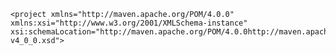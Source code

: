 >
    <project xmlns="http://maven.apache.org/POM/4.0.0" xmlns:xsi="http://www.w3.org/2001/XMLSchema-instance"
    xsi:schemaLocation="http://maven.apache.org/POM/4.0.0http://maven.apache.org/maven-v4_0_0.xsd">
> >	<!--父项目的坐标。如果项目中没有规定某个元素的值，那么父项目中的对应值即为项目的默认值。 坐标包括group ID，artifact ID和 
	version。 -->    
	<parent>
	    	<!--被继承的父项目的构件标识符 -->    
		<artifactId />
	    	<!--被继承的父项目的全球唯一标识符 -->    
		<groupId />
	    	<!--被继承的父项目的版本 -->    
		<version />
	    	<!-- 父项目的pom.xml文件的相对路径。相对路径允许你选择一个不同的路径。默认值是../pom.xml。Maven首先在构建当前项目的地方寻找父项 
		目的pom，其次在文件系统的这个位置（relativePath位置），然后在本地仓库，最后在远程仓库寻找父项目的pom。 -->    
		<relativePath />
> >	</parent>
	
	<!--声明项目描述符遵循哪一个POM模型版本。模型本身的版本很少改变，虽然如此，但它仍然是必不可少的，这是为了当Maven引入了新的特性或者其他模型变更的时候，确保稳定性。 -->    
	<modelVersion>4.0.0</modelVersion>
	<!--项目的全球唯一标识符，通常使用全限定的包名区分该项目和其他项目。并且构建时生成的路径也是由此生成， 如com.mycompany.app生成的相对路径为：/com/mycompany/app -->    
	<groupId>asia.banseon</groupId>
	<!-- 构件的标识符，它和group ID一起唯一标识一个构件。换句话说，你不能有两个不同的项目拥有同样的artifact ID和groupID；在某个 
		特定的group ID下，artifact ID也必须是唯一的。构件是项目产生的或使用的一个东西，Maven为项目产生的构件包括：JARs，源 码，二进制发布和WARs等。 -->    
	<artifactId>banseon-maven2</artifactId>
	<!--项目产生的构件类型，例如jar、war、ear、pom。插件可以创建他们自己的构件类型，所以前面列的不是全部构件类型 -->    
	<packaging>jar</packaging>
	<!--项目当前版本，格式为:主版本.次版本.增量版本-限定版本号 -->    
	<version>1.0-SNAPSHOT</version>
	<!--项目的名称, Maven产生的文档用 -->    
	<name>banseon-maven</name>
	<!--项目主页的URL, Maven产生的文档用 -->    
	<url>http://www.baidu.com/banseon</url>
	<!-- 项目的详细描述, Maven 产生的文档用。 当这个元素能够用HTML格式描述时（例如，CDATA中的文本会被解析器忽略，就可以包含HTML标 
		签）， 不鼓励使用纯文本描述。如果你需要修改产生的web站点的索引页面，你应该修改你自己的索引页文件，而不是调整这里的文档。 -->    
	<description>A maven project to study maven.</description>
	
	<!--描述了这个项目构建环境中的前提条件。 -->    
	<prerequisites>
	    <!--构建该项目或使用该插件所需要的Maven的最低版本 -->    
		<maven />
	</prerequisites>
	
	
	<!--项目的问题管理系统(Bugzilla, Jira, Scarab,或任何你喜欢的问题管理系统)的名称和URL，本例为 jira -->    
	<issueManagement>
	    <!--问题管理系统（例如jira）的名字， -->    
		<system>jira</system>
	    <!--该项目使用的问题管理系统的URL -->    
		<url>http://jira.baidu.com/banseon</url>
	</issueManagement>
	
	
	<!--项目持续集成信息 -->    
	<ciManagement>
	    <!--持续集成系统的名字，例如continuum -->    
		<system />
	    <!--该项目使用的持续集成系统的URL（如果持续集成系统有web接口的话）。 -->    
		<url />
	    <!--构建完成时，需要通知的开发者/用户的配置项。包括被通知者信息和通知条件（错误，失败，成功，警告） -->    
		<notifiers>
		    <!--配置一种方式，当构建中断时，以该方式通知用户/开发者 -->    
			<notifier>
			    <!--传送通知的途径 -->    
				<type />
			    <!--发生错误时是否通知 -->    
				<sendOnError />
			    <!--构建失败时是否通知 -->    
				<sendOnFailure />
			    <!--构建成功时是否通知 -->    
				<sendOnSuccess />
			    <!--发生警告时是否通知 -->    
				<sendOnWarning />
			    <!--不赞成使用。通知发送到哪里 -->    
				<address />
			    <!--扩展配置项 -->    
				<configuration />
			</notifier>
		</notifiers>
	</ciManagement>
	<!--项目创建年份，4位数字。当产生版权信息时需要使用这个值。 -->    
	<inceptionYear />
	<!--项目相关邮件列表信息 -->    
	<mailingLists>
	    <!--该元素描述了项目相关的所有邮件列表。自动产生的网站引用这些信息。 -->    
		<mailingList>
		    <!--邮件的名称 -->    
			<name>Demo</name>
		    <!--发送邮件的地址或链接，如果是邮件地址，创建文档时，mailto: 链接会被自动创建 -->    
			<post>banseon@126.com</post>
		    <!--订阅邮件的地址或链接，如果是邮件地址，创建文档时，mailto: 链接会被自动创建 -->    
			<subscribe>banseon@126.com</subscribe>
		    <!--取消订阅邮件的地址或链接，如果是邮件地址，创建文档时，mailto: 链接会被自动创建 -->    
			<unsubscribe>banseon@126.com</unsubscribe>
		    <!--你可以浏览邮件信息的URL -->    
			<archive>http:/hi.baidu.com/banseon/demo/dev/</archive>
		</mailingList>
	</mailingLists>
	<!--项目开发者列表 -->    
	<developers>
	    <!--某个项目开发者的信息 -->    
		<developer>
		    <!--SCM里项目开发者的唯一标识符 -->    
			<id>HELLO WORLD</id>
		    <!--项目开发者的全名 -->    
			<name>banseon</name>
		    <!--项目开发者的email -->    
			<email>banseon@126.com</email>
		    <!--项目开发者的主页的URL -->    
			<url />
		    <!--项目开发者在项目中扮演的角色，角色元素描述了各种角色 -->    
			<roles>
				<role>Project Manager</role>
				<role>Architect</role>
			</roles>
		    <!--项目开发者所属组织 -->    
			<organization>demo</organization>
		    <!--项目开发者所属组织的URL -->    
			<organizationUrl>http://hi.baidu.com/banseon</organizationUrl>
		    <!--项目开发者属性，如即时消息如何处理等 -->    
			<properties>
				<dept>No</dept>
			</properties>
		    <!--项目开发者所在时区， -11到12范围内的整数。 -->    
			<timezone>-5</timezone>
		</developer>
	</developers>
	<!--项目的其他贡献者列表 -->    
	<contributors>
	    <!--项目的其他贡献者。参见developers/developer元素 -->    
		<contributor>
			<name />
			<email />
			<url />
			<organization />
			<organizationUrl />
			<roles />
			<timezone />
			<properties />
		</contributor>
	</contributors>
	<!--该元素描述了项目所有License列表。 应该只列出该项目的license列表，不要列出依赖项目的 license列表。如果列出多个license，用户可以选择它们中的一个而不是接受所有license。 -->    
	<licenses>
	    <!--描述了项目的license，用于生成项目的web站点的license页面，其他一些报表和validation也会用到该元素。 -->    
		<license>
		    <!--license用于法律上的名称 -->    
			<name>Apache 2</name>
		    <!--官方的license正文页面的URL -->    
			<url>http://www.baidu.com/banseon/LICENSE-2.0.txt</url>
		    <!--项目分发的主要方式： repo，可以从Maven库下载 manual， 用户必须手动下载和安装依赖 -->    
			<distribution>repo</distribution>
		    <!--关于license的补充信息 -->    
			<comments>A business-friendly OSS license</comments>
		</license>
	</licenses>
	<!--SCM(Source Control Management)标签允许你配置你的代码库，供Maven web站点和其它插件使用。 -->    
	<scm>
	    <!--SCM的URL,该URL描述了版本库和如何连接到版本库。欲知详情，请看SCMs提供的URL格式和列表。该连接只读。 -->    
		<connection>
			scm:svn:http://svn.baidu.com/banseon/maven/banseon/banseon-maven2-trunk(dao-trunk)
		</connection>
	    <!--给开发者使用的，类似connection元素。即该连接不仅仅只读 -->    
		<developerConnection>
			scm:svn:http://svn.baidu.com/banseon/maven/banseon/dao-trunk
		</developerConnection>
	    <!--当前代码的标签，在开发阶段默认为HEAD -->    
		<tag />
	    <!--指向项目的可浏览SCM库（例如ViewVC或者Fisheye）的URL。 -->    
		<url>http://svn.baidu.com/banseon</url>
	</scm>
	<!--描述项目所属组织的各种属性。Maven产生的文档用 -->    
	<organization>
	    <!--组织的全名 -->    
		<name>demo</name>
	    <!--组织主页的URL -->    
		<url>http://www.baidu.com/banseon</url>
	</organization>
	<!--构建项目需要的信息 -->    
	<build>
	    <!--该元素设置了项目源码目录，当构建项目的时候，构建系统会编译目录里的源码。该路径是相对于pom.xml的相对路径。 -->    
		<sourceDirectory />
	    <!--该元素设置了项目脚本源码目录，该目录和源码目录不同：绝大多数情况下，该目录下的内容 会被拷贝到输出目录(因为脚本是被解释的，而不是被编译的)。 -->    
		<scriptSourceDirectory />
	    <!--该元素设置了项目单元测试使用的源码目录，当测试项目的时候，构建系统会编译目录里的源码。该路径是相对于pom.xml的相对路径。 -->    
		<testSourceDirectory />
	    <!--被编译过的应用程序class文件存放的目录。 -->    
		<outputDirectory />
	    <!--被编译过的测试class文件存放的目录。 -->    
		<testOutputDirectory />
	    <!--使用来自该项目的一系列构建扩展 -->    
		<extensions>
		    <!--描述使用到的构建扩展。 -->    
			<extension>
			    <!--构建扩展的groupId -->    
				<groupId />
			    <!--构建扩展的artifactId -->    
				<artifactId />
			    <!--构建扩展的版本 -->    
				<version />
			</extension>
		</extensions>
	    <!--当项目没有规定目标（Maven2 叫做阶段）时的默认值 -->    
		<defaultGoal />
	    <!--这个元素描述了项目相关的所有资源路径列表，例如和项目相关的属性文件，这些资源被包含在最终的打包文件里。 -->    
		<resources>
		    <!--这个元素描述了项目相关或测试相关的所有资源路径 -->    
			<resource>
			    <!-- 描述了资源的目标路径。该路径相对target/classes目录（例如${project.build.outputDirectory}）。举个例 
					子，如果你想资源在特定的包里(org.apache.maven.messages)，你就必须该元素设置为org/apache/maven /messages。然而，如果你只是想把资源放到源码目录结构里，就不需要该配置。 -->    
				<targetPath />
			    <!--是否使用参数值代替参数名。参数值取自properties元素或者文件里配置的属性，文件在filters元素里列出。 -->    
				<filtering />
			    <!--描述存放资源的目录，该路径相对POM路径 -->    
				<directory />
			    <!--包含的模式列表，例如**/*.xml. -->    
				<includes />
			    <!--排除的模式列表，例如**/*.xml -->    
				<excludes />
			</resource>
		</resources>
	    <!--这个元素描述了单元测试相关的所有资源路径，例如和单元测试相关的属性文件。 -->    
		<testResources>
		    <!--这个元素描述了测试相关的所有资源路径，参见build/resources/resource元素的说明 -->    
			<testResource>
				<targetPath />
				<filtering />
				<directory />
				<includes />
				<excludes />
			</testResource>
		</testResources>
	    <!--构建产生的所有文件存放的目录 -->    
		<directory />
	    <!--产生的构件的文件名，默认值是${artifactId}-${version}。 -->    
		<finalName />
	    <!--当filtering开关打开时，使用到的过滤器属性文件列表 -->    
		<filters />
	    <!--子项目可以引用的默认插件信息。该插件配置项直到被引用时才会被解析或绑定到生命周期。给定插件的任何本地配置都会覆盖这里的配置 -->    
		<pluginManagement>
		    <!--使用的插件列表 。 -->    
			<plugins>
			    <!--plugin元素包含描述插件所需要的信息。 -->    
				<plugin>
				    <!--插件在仓库里的group ID -->    
					<groupId />
				    <!--插件在仓库里的artifact ID -->    
					<artifactId />
				    <!--被使用的插件的版本（或版本范围） -->    
					<version />
				    <!--是否从该插件下载Maven扩展（例如打包和类型处理器），由于性能原因，只有在真需要下载时，该元素才被设置成enabled。 -->    
					<extensions />
				    <!--在构建生命周期中执行一组目标的配置。每个目标可能有不同的配置。 -->    
					<executions>
					    <!--execution元素包含了插件执行需要的信息 -->    
						<execution>
						    <!--执行目标的标识符，用于标识构建过程中的目标，或者匹配继承过程中需要合并的执行目标 -->    
							<id />
						    <!--绑定了目标的构建生命周期阶段，如果省略，目标会被绑定到源数据里配置的默认阶段 -->    
							<phase />
						    <!--配置的执行目标 -->    
							<goals />
						    <!--配置是否被传播到子POM -->    
							<inherited />
						    <!--作为DOM对象的配置 -->    
							<configuration />
						</execution>
					</executions>
				    <!--项目引入插件所需要的额外依赖 -->    
					<dependencies>
					    <!--参见dependencies/dependency元素 -->    
						<dependency>
							......
						</dependency>
					</dependencies>
				    <!--任何配置是否被传播到子项目 -->    
					<inherited />
				    <!--作为DOM对象的配置 -->    
					<configuration />
				</plugin>
			</plugins>
		</pluginManagement>
	    <!--使用的插件列表 -->    
		<plugins>
		    <!--参见build/pluginManagement/plugins/plugin元素 -->    
			<plugin>
				<groupId />
				<artifactId />
				<version />
				<extensions />
				<executions>
					<execution>
						<id />
						<phase />
						<goals />
						<inherited />
						<configuration />
					</execution>
				</executions>
				<dependencies>
				    <!--参见dependencies/dependency元素 -->    
					<dependency>
						......
					</dependency>
				</dependencies>
				<goals />
				<inherited />
				<configuration />
			</plugin>
		</plugins>
	</build>
	<!--在列的项目构建profile，如果被激活，会修改构建处理 -->    
	<profiles>
	    <!--根据环境参数或命令行参数激活某个构建处理 -->    
		<profile>
		    <!--构建配置的唯一标识符。即用于命令行激活，也用于在继承时合并具有相同标识符的profile。 -->    
			<id />
		    <!--自动触发profile的条件逻辑。Activation是profile的开启钥匙。profile的力量来自于它 能够在某些特定的环境中自动使用某些特定的值；这些环境通过activation元素指定。activation元素并不是激活profile的唯一方式。 -->    
			<activation>
			    <!--profile默认是否激活的标志 -->    
				<activeByDefault />
			    <!--当匹配的jdk被检测到，profile被激活。例如，1.4激活JDK1.4，1.4.0_2，而!1.4激活所有版本不是以1.4开头的JDK。 -->    
				<jdk />
			    <!--当匹配的操作系统属性被检测到，profile被激活。os元素可以定义一些操作系统相关的属性。 -->    
				<os>
				    <!--激活profile的操作系统的名字 -->    
					<name>Windows XP</name>
				    <!--激活profile的操作系统所属家族(如 'windows') -->    
					<family>Windows</family>
				    <!--激活profile的操作系统体系结构 -->    
					<arch>x86</arch>
				    <!--激活profile的操作系统版本 -->    
					<version>5.1.2600</version>
				</os>
			    <!--如果Maven检测到某一个属性（其值可以在POM中通过${名称}引用），其拥有对应的名称和值，Profile就会被激活。如果值 字段是空的，那么存在属性名称字段就会激活profile，否则按区分大小写方式匹配属性值字段 -->    
				<property>
				    <!--激活profile的属性的名称 -->    
					<name>mavenVersion</name>
				    <!--激活profile的属性的值 -->    
					<value>2.0.3</value>
				</property>
			    <!--提供一个文件名，通过检测该文件的存在或不存在来激活profile。missing检查文件是否存在，如果不存在则激活 profile。另一方面，exists则会检查文件是否存在，如果存在则激活profile。 -->    
				<file>
				    <!--如果指定的文件存在，则激活profile。 -->    
					<exists>/usr/local/hudson/hudson-home/jobs/maven-guide-zh-to-production/workspace/
					</exists>
				    <!--如果指定的文件不存在，则激活profile。 -->    
					<missing>/usr/local/hudson/hudson-home/jobs/maven-guide-zh-to-production/workspace/
					</missing>
				</file>
			</activation>
		    <!--构建项目所需要的信息。参见build元素 -->    
			<build>
				<defaultGoal />
				<resources>
					<resource>
						<targetPath />
						<filtering />
						<directory />
						<includes />
						<excludes />
					</resource>
				</resources>
				<testResources>
					<testResource>
						<targetPath />
						<filtering />
						<directory />
						<includes />
						<excludes />
					</testResource>
				</testResources>
				<directory />
				<finalName />
				<filters />
				<pluginManagement>
					<plugins>
					    <!--参见build/pluginManagement/plugins/plugin元素 -->    
						<plugin>
							<groupId />
							<artifactId />
							<version />
							<extensions />
							<executions>
								<execution>
									<id />
									<phase />
									<goals />
									<inherited />
									<configuration />
								</execution>
							</executions>
							<dependencies>
							    <!--参见dependencies/dependency元素 -->    
								<dependency>
									......
								</dependency>
							</dependencies>
							<goals />
							<inherited />
							<configuration />
						</plugin>
					</plugins>
				</pluginManagement>
				<plugins>
				    <!--参见build/pluginManagement/plugins/plugin元素 -->    
					<plugin>
						<groupId />
						<artifactId />
						<version />
						<extensions />
						<executions>
							<execution>
								<id />
								<phase />
								<goals />
								<inherited />
								<configuration />
							</execution>
						</executions>
						<dependencies>
						    <!--参见dependencies/dependency元素 -->    
							<dependency>
								......
							</dependency>
						</dependencies>
						<goals />
						<inherited />
						<configuration />
					</plugin>
				</plugins>
			</build>
		    <!--模块（有时称作子项目） 被构建成项目的一部分。列出的每个模块元素是指向该模块的目录的相对路径 -->    
			<modules />
		    <!--发现依赖和扩展的远程仓库列表。 -->    
			<repositories>
			    <!--参见repositories/repository元素 -->    
				<repository>
					<releases>
						<enabled />
						<updatePolicy />
						<checksumPolicy />
					</releases>
					<snapshots>
						<enabled />
						<updatePolicy />
						<checksumPolicy />
					</snapshots>
					<id />
					<name />
					<url />
					<layout />
				</repository>
			</repositories>
		    <!--发现插件的远程仓库列表，这些插件用于构建和报表 -->    
			<pluginRepositories>
			    <!--包含需要连接到远程插件仓库的信息.参见repositories/repository元素 -->    
				<pluginRepository>
					<releases>
						<enabled />
						<updatePolicy />
						<checksumPolicy />
					</releases>
					<snapshots>
						<enabled />
						<updatePolicy />
						<checksumPolicy />
					</snapshots>
					<id />
					<name />
					<url />
					<layout />
				</pluginRepository>
			</pluginRepositories>
		    <!--该元素描述了项目相关的所有依赖。 这些依赖组成了项目构建过程中的一个个环节。它们自动从项目定义的仓库中下载。要获取更多信息，请看项目依赖机制。 -->    
			<dependencies>
			    <!--参见dependencies/dependency元素 -->    
				<dependency>
					......
				</dependency>
			</dependencies>
		    <!--不赞成使用. 现在Maven忽略该元素. -->    
			<reports />
		    <!--该元素包括使用报表插件产生报表的规范。当用户执行“mvn site”，这些报表就会运行。 在页面导航栏能看到所有报表的链接。参见reporting元素 -->    
			<reporting>
				......
			</reporting>
		    <!--参见dependencyManagement元素 -->    
			<dependencyManagement>
				<dependencies>
				    <!--参见dependencies/dependency元素 -->    
					<dependency>
						......
					</dependency>
				</dependencies>
			</dependencyManagement>
		    <!--参见distributionManagement元素 -->    
			<distributionManagement>
				......
			</distributionManagement>
		    <!--参见properties元素 -->    
			<properties />
		</profile>
	</profiles>
	<!--模块（有时称作子项目） 被构建成项目的一部分。列出的每个模块元素是指向该模块的目录的相对路径 -->    
	<modules />
	<!--发现依赖和扩展的远程仓库列表。 -->    
	<repositories>
	    <!--包含需要连接到远程仓库的信息 -->    
		<repository>
		    <!--如何处理远程仓库里发布版本的下载 -->    
			<releases>
			    <!--true或者false表示该仓库是否为下载某种类型构件（发布版，快照版）开启。 -->    
				<enabled />
			    <!--该元素指定更新发生的频率。Maven会比较本地POM和远程POM的时间戳。这里的选项是：always（一直），daily（默认，每日），interval：X（这里X是以分钟为单位的时间间隔），或者never（从不）。 -->    
				<updatePolicy />
			    <!--当Maven验证构件校验文件失败时该怎么做：ignore（忽略），fail（失败），或者warn（警告）。 -->    
				<checksumPolicy />
			</releases>
		    <!-- 如何处理远程仓库里快照版本的下载。有了releases和snapshots这两组配置，POM就可以在每个单独的仓库中，为每种类型的构件采取不同的 
				策略。例如，可能有人会决定只为开发目的开启对快照版本下载的支持。参见repositories/repository/releases元素 -->    
			<snapshots>
				<enabled />
				<updatePolicy />
				<checksumPolicy />
			</snapshots>
		    <!--远程仓库唯一标识符。可以用来匹配在settings.xml文件里配置的远程仓库 -->    
			<id>banseon-repository-proxy</id>
		    <!--远程仓库名称 -->    
			<name>banseon-repository-proxy</name>
		    <!--远程仓库URL，按protocol://hostname/path形式 -->    
			<url>http://192.168.1.169:9999/repository/</url>
		    <!-- 用于定位和排序构件的仓库布局类型-可以是default（默认）或者legacy（遗留）。Maven 2为其仓库提供了一个默认的布局；然 
				而，Maven 1.x有一种不同的布局。我们可以使用该元素指定布局是default（默认）还是legacy（遗留）。 -->    
			<layout>default</layout>
		</repository>
	</repositories>
	<!--发现插件的远程仓库列表，这些插件用于构建和报表 -->    
	<pluginRepositories>
	    <!--包含需要连接到远程插件仓库的信息.参见repositories/repository元素 -->    
		<pluginRepository>
			......
		</pluginRepository>
	</pluginRepositories>
	
	<!--该元素描述了项目相关的所有依赖。 这些依赖组成了项目构建过程中的一个个环节。它们自动从项目定义的仓库中下载。要获取更多信息，请看项目依赖机制。 -->    
	<dependencies>
		<dependency>
		    <!--依赖的group ID -->    
			<groupId>org.apache.maven</groupId>
		    <!--依赖的artifact ID -->    
			<artifactId>maven-artifact</artifactId>
		    <!--依赖的版本号。 在Maven 2里, 也可以配置成版本号的范围。 -->    
			<version>3.8.1</version>
		    <!-- 依赖类型，默认类型是jar。它通常表示依赖的文件的扩展名，但也有例外。一个类型可以被映射成另外一个扩展名或分类器。类型经常和使用的打包方式对应， 
				尽管这也有例外。一些类型的例子：jar，war，ejb-client和test-jar。如果设置extensions为 true，就可以在 plugin里定义新的类型。所以前面的类型的例子不完整。 -->    
			<type>jar</type>
		    <!-- 依赖的分类器。分类器可以区分属于同一个POM，但不同构建方式的构件。分类器名被附加到文件名的版本号后面。例如，如果你想要构建两个单独的构件成 
				JAR，一个使用Java 1.4编译器，另一个使用Java 6编译器，你就可以使用分类器来生成两个单独的JAR构件。 -->    
			<classifier></classifier>
		    <!--依赖范围。在项目发布过程中，帮助决定哪些构件被包括进来。欲知详情请参考依赖机制。 - compile ：默认范围，用于编译 - provided：类似于编译，但支持你期待jdk或者容器提供，类似于classpath 
				- runtime: 在执行时需要使用 - test: 用于test任务时使用 - system: 需要外在提供相应的元素。通过systemPath来取得 
				- systemPath: 仅用于范围为system。提供相应的路径 - optional: 当项目自身被依赖时，标注依赖是否传递。用于连续依赖时使用 -->    
			<scope>test</scope>
		    <!--仅供system范围使用。注意，不鼓励使用这个元素，并且在新的版本中该元素可能被覆盖掉。该元素为依赖规定了文件系统上的路径。需要绝对路径而不是相对路径。推荐使用属性匹配绝对路径，例如${java.home}。 -->    
			<systemPath></systemPath>
		    <!--当计算传递依赖时， 从依赖构件列表里，列出被排除的依赖构件集。即告诉maven你只依赖指定的项目，不依赖项目的依赖。此元素主要用于解决版本冲突问题 -->    
			<exclusions>
				<exclusion>
					<artifactId>spring-core</artifactId>
					<groupId>org.springframework</groupId>
				</exclusion>
			</exclusions>
		    <!--可选依赖，如果你在项目B中把C依赖声明为可选，你就需要在依赖于B的项目（例如项目A）中显式的引用对C的依赖。可选依赖阻断依赖的传递性。 -->    
			<optional>true</optional>
		</dependency>
	</dependencies>
	<!--不赞成使用. 现在Maven忽略该元素. -->    
	<reports></reports>
	<!--该元素描述使用报表插件产生报表的规范。当用户执行“mvn site”，这些报表就会运行。 在页面导航栏能看到所有报表的链接。 -->    
	<reporting>
	    <!--true，则，网站不包括默认的报表。这包括“项目信息”菜单中的报表。 -->    
		<excludeDefaults />
	    <!--所有产生的报表存放到哪里。默认值是${project.build.directory}/site。 -->    
		<outputDirectory />
	    <!--使用的报表插件和他们的配置。 -->    
		<plugins>
		    <!--plugin元素包含描述报表插件需要的信息 -->    
			<plugin>
			    <!--报表插件在仓库里的group ID -->    
				<groupId />
			    <!--报表插件在仓库里的artifact ID -->    
				<artifactId />
			    <!--被使用的报表插件的版本（或版本范围） -->    
				<version />
			    <!--任何配置是否被传播到子项目 -->    
				<inherited />
			    <!--报表插件的配置 -->    
				<configuration />
			    <!--一组报表的多重规范，每个规范可能有不同的配置。一个规范（报表集）对应一个执行目标 。例如，有1，2，3，4，5，6，7，8，9个报表。1，2，5构成A报表集，对应一个执行目标。2，5，8构成B报表集，对应另一个执行目标 -->    
				<reportSets>
				    <!--表示报表的一个集合，以及产生该集合的配置 -->    
					<reportSet>
					    <!--报表集合的唯一标识符，POM继承时用到 -->    
						<id />
					    <!--产生报表集合时，被使用的报表的配置 -->    
						<configuration />
					    <!--配置是否被继承到子POMs -->    
						<inherited />
					    <!--这个集合里使用到哪些报表 -->    
						<reports />
					</reportSet>
				</reportSets>
			</plugin>
		</plugins>
	</reporting>
	<!-- 继承自该项目的所有子项目的默认依赖信息。这部分的依赖信息不会被立即解析,而是当子项目声明一个依赖（必须描述group ID和 artifact 
		ID信息），如果group ID和artifact ID以外的一些信息没有描述，则通过group ID和artifact ID 匹配到这里的依赖，并使用这里的依赖信息。 -->    
	<dependencyManagement>
		<dependencies>
		    <!--参见dependencies/dependency元素 -->    
			<dependency>
				......
			</dependency>
		</dependencies>
	</dependencyManagement>
	<!--项目分发信息，在执行mvn deploy后表示要发布的位置。有了这些信息就可以把网站部署到远程服务器或者把构件部署到远程仓库。 -->    
	<distributionManagement>
	    <!--部署项目产生的构件到远程仓库需要的信息 -->    
		<repository>
		    <!--是分配给快照一个唯一的版本号（由时间戳和构建流水号）？还是每次都使用相同的版本号？参见repositories/repository元素 -->    
			<uniqueVersion />
			<id>banseon-maven2</id>
			<name>banseon maven2</name>
			<url>file://${basedir}/target/deploy</url>
			<layout />
		</repository>
	    <!--构件的快照部署到哪里？如果没有配置该元素，默认部署到repository元素配置的仓库，参见distributionManagement/repository元素 -->    
		<snapshotRepository>
			<uniqueVersion />
			<id>banseon-maven2</id>
			<name>Banseon-maven2 Snapshot Repository</name>
			<url>scp://svn.baidu.com/banseon:/usr/local/maven-snapshot</url>
			<layout />
		</snapshotRepository>
	    <!--部署项目的网站需要的信息 -->    
		<site>
		    <!--部署位置的唯一标识符，用来匹配站点和settings.xml文件里的配置 -->    
			<id>banseon-site</id>
		    <!--部署位置的名称 -->    
			<name>business api website</name>
		    <!--部署位置的URL，按protocol://hostname/path形式 -->    
			<url>
				scp://svn.baidu.com/banseon:/var/www/localhost/banseon-web
			</url>
		</site>
	    <!--项目下载页面的URL。如果没有该元素，用户应该参考主页。使用该元素的原因是：帮助定位那些不在仓库里的构件（由于license限制）。 -->    
		<downloadUrl />
	    <!--如果构件有了新的group ID和artifact ID（构件移到了新的位置），这里列出构件的重定位信息。 -->    
		<relocation>
		    <!--构件新的group ID -->    
			<groupId />
		    <!--构件新的artifact ID -->    
			<artifactId />
		    <!--构件新的版本号 -->    
			<version />
		    <!--显示给用户的，关于移动的额外信息，例如原因。 -->    
			<message />
		</relocation>
	    <!-- 给出该构件在远程仓库的状态。不得在本地项目中设置该元素，因为这是工具自动更新的。有效的值有：none（默认），converted（仓库管理员从 
			Maven 1 POM转换过来），partner（直接从伙伴Maven 2仓库同步过来），deployed（从Maven 2实例部 署），verified（被核实时正确的和最终的）。 -->    
		<status />
	</distributionManagement>
	<!--以值替代名称，Properties可以在整个POM中使用，也可以作为触发条件（见settings.xml配置文件里activation元素的说明）。格式是<name>value</name>。 -->    
	<properties />
    </project>  
>
